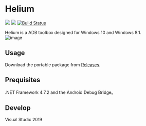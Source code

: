 


# Helium
[![](https://img.shields.io/badge/blog-@hello_world_404-blue.svg?style=plastic)](https://www.geshkii.xyz)
[![](https://img.shields.io/badge/lang-CSharp-green.svg?style=plastic)]()
[![Build Status](https://travis-ci.com/hello-world-404/Helium.svg?branch=master)](https://travis-ci.com/hello-world-404/Helium)

Helium is a ADB toolbox designed for Windows 10 and Windows 8.1.
![image](https://github.com/hello-world-404/Helium/blob/master/img/splash.PNG)

## Usage
Download the portable package from [Releases](https://github.com/hello-world-404/Helium/releases).

## Prequisites
.NET Framework 4.7.2 and the Android Debug Bridge。

## Develop
Visual Studio 2019
